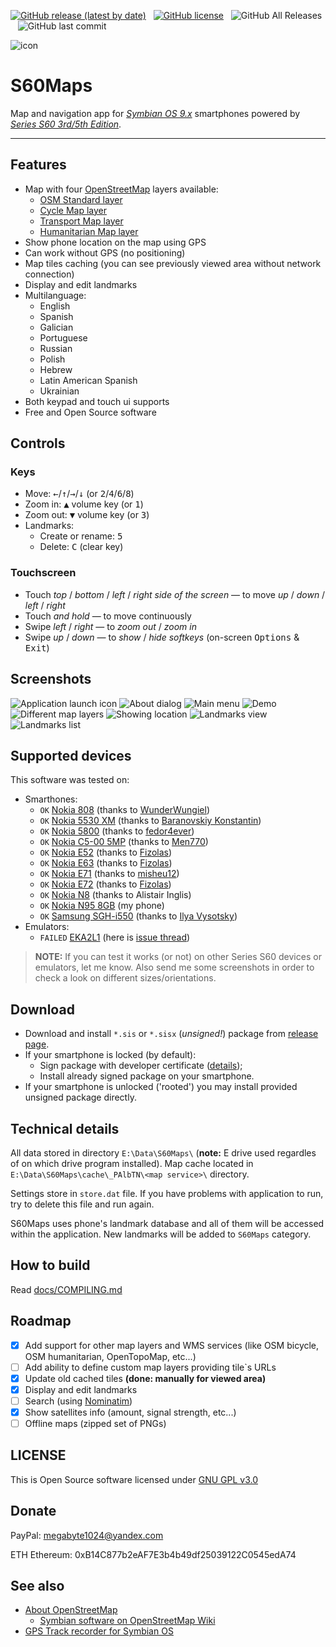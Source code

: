 [![GitHub release (latest by date)](https://img.shields.io/github/v/release/artem78/s60-maps?style=plastic)](https://github.com/artem78/s60-maps/releases/latest)&nbsp;&nbsp;&nbsp;[![GitHub license](https://img.shields.io/github/license/artem78/s60-maps?style=plastic)](https://github.com/artem78/s60-maps/blob/master/LICENSE.txt)&nbsp;&nbsp;&nbsp;![GitHub All Releases](https://img.shields.io/github/downloads/artem78/s60-maps/total?style=plastic)&nbsp;&nbsp;&nbsp;![GitHub last commit](https://img.shields.io/github/last-commit/artem78/s60-maps?style=plastic)

![icon](images/qgn_menu_S60Maps.png)
# S60Maps

Map and navigation app for [*Symbian OS 9.x*](https://en.wikipedia.org/wiki/Symbian#Version_comparison) smartphones powered by [*Series S60 3rd/5th Edition*](https://en.wikipedia.org/wiki/S60_%28software_platform%29#Versions_and_supported_devices).

----

## Features

- Map with four [OpenStreetMap](https://www.openstreetmap.org/) layers available:
  - [OSM Standard layer](https://wiki.openstreetmap.org/wiki/Standard_tile_layer)
  - [Cycle Map layer](https://wiki.openstreetmap.org/wiki/OpenCycleMap)
  - [Transport Map layer](https://wiki.openstreetmap.org/wiki/Transport_Map)
  - [Humanitarian Map layer](https://wiki.openstreetmap.org/wiki/Humanitarian_map_style)
- Show phone location on the map using GPS
- Can work without GPS (no positioning)
- Map tiles caching (you can see previously viewed area without network connection)
- Display and edit landmarks
- Multilanguage:
  - English
  - Spanish
  - Galician
  - Portuguese
  - Russian
  - Polish
  - Hebrew
  - Latin American Spanish
  - Ukrainian
- Both keypad and touch ui supports
- Free and Open Source software

## Controls

### Keys

- Move: <kbd>←</kbd>/<kbd>↑</kbd>/<kbd>→</kbd>/<kbd>↓</kbd> (or <kbd>2</kbd>/<kbd>4</kbd>/<kbd>6</kbd>/<kbd>8</kbd>)
- Zoom in: <kbd>▲</kbd> volume key (or <kbd>1</kbd>)
- Zoom out: <kbd>▼</kbd> volume key (or <kbd>3</kbd>)
- Landmarks:
  - Create or rename: <kbd>5</kbd>
  - Delete: <kbd>C</kbd> (clear key)

### Touchscreen

- Touch *top* / *bottom* / *left* / *right side of the screen* — to move *up* / *down* / *left* / *right*
- Touch *and hold* — to move continuously
- Swipe *left* / *right* — to *zoom out* / *zoom in*
- Swipe *up* / *down* — to *show* / *hide softkeys* (on-screen <kbd>Options</kbd> & <kbd>Exit</kbd>)

## Screenshots

![](images/launch_icon.png "Application launch icon") ![](images/about.png "About dialog") ![](images/menu.png "Main menu") ![](images/demo_video.gif "Demo") ![](images/layers.gif "Different map layers") ![](images/map_with_marker.png "Showing location") ![](images/landmarks.png "Landmarks view") ![](images/landmarks_list.png "Landmarks list")

## Supported devices

This software was tested on:

- Smarthones:
  - `OK` [Nokia 808](https://en.wikipedia.org/wiki/Nokia_808_PureView) (thanks to [WunderWungiel](https://github.com/WunderWungiel)) 
  - `OK` [Nokia 5530 XM](https://en.wikipedia.org/wiki/Nokia_5530_XpressMusic) (thanks to [Baranovskiy Konstantin](https://github.com/baranovskiykonstantin))
  - `OK` [Nokia 5800](https://en.wikipedia.org/wiki/Nokia_5800_XpressMusic) (thanks to [fedor4ever](https://github.com/fedor4ever))
  - `OK` [Nokia C5-00 5MP](https://en.wikipedia.org/wiki/Nokia_C5-00) (thanks to [Men770](https://github.com/Men770))
  - `OK` [Nokia E52](https://en.wikipedia.org/wiki/Nokia_E52/E55) (thanks to [Fizolas](https://github.com/fizolas))
  - `OK` [Nokia E63](https://en.wikipedia.org/wiki/Nokia_E63) (thanks to [Fizolas](https://github.com/fizolas))
  - `OK` [Nokia E71](https://en.wikipedia.org/wiki/Nokia_E71) (thanks to [misheu12](https://github.com/misheu12))
  - `OK` [Nokia E72](https://en.wikipedia.org/wiki/Nokia_E72) (thanks to [Fizolas](https://github.com/fizolas))
  - `OK` [Nokia N8](https://en.wikipedia.org/wiki/Nokia_N8) (thanks to Alistair Inglis)
  - `OK` [Nokia N95 8GB](https://en.wikipedia.org/wiki/Nokia_N95#Variations) (my phone)
  - `OK` [Samsung SGH-i550](https://www.phonearena.com/phones/Samsung-SGH-i550_id2345) (thanks to [Ilya Vysotsky](https://github.com/Computershik73))
- Emulators:
  - `FAILED` [EKA2L1](https://github.com/EKA2L1/EKA2L1) (here is [issue thread](https://github.com/EKA2L1/EKA2L1/issues/231))

> **NOTE:** If you can test it works (or not) on other Series S60 devices or emulators, let me know. Also send me some screenshots in order to check a look on different sizes/orientations.

## Download

- Download and install `*.sis` or `*.sisx` (*unsigned!*) package from [release page](../../../releases/latest/).
- If your smartphone is locked (by default):
  - Sign package with developer certificate ([details](https://digipassion.com/signing-sissisx-files-for-symbian-s60/));
  - Install already signed package on your smartphone.
- If your smartphone is unlocked ('rooted') you may install provided unsigned package directly.

## Technical details

All data stored in directory `E:\Data\S60Maps\` (**note:** E drive used regardles of on which drive program installed). Map cache located in `E:\Data\S60Maps\cache\_PAlbTN\<map service>\` directory.

Settings store in `store.dat` file. If you have problems with application to run, try to delete this file and run again.

S60Maps uses phone's landmark database and all of them will be accessed within the application. New landmarks will be added to `S60Maps` category.

## How to build

Read [docs/COMPILING.md](/docs/COMPILING.md)

## Roadmap

- [x] Add support for other map layers and WMS services (like OSM bicycle, OSM humanitarian, OpenTopoMap, etc...) 
- [ ] Add ability to define custom map layers providing tile\`s URLs
- [x] Update old cached tiles **(done: manually for viewed area)**
- [x] Display and edit landmarks
- [ ] Search (using [Nominatim](https://nominatim.openstreetmap.org/))
- [x] Show satellites info (amount, signal strength, etc...)
- [ ] Offline maps (zipped set of PNGs)

## LICENSE

This is Open Source software licensed under [GNU GPL v3.0](/LICENSE.txt)

## Donate

PayPal: megabyte1024@yandex.com

ETH Ethereum: 0xB14C877b2eAF7E3b4b49df25039122C0545edA74

## See also

- [About OpenStreetMap](https://wiki.openstreetmap.org/wiki/About_OpenStreetMap)
  - [Symbian software on OpenStreetMap Wiki](https://wiki.openstreetmap.org/wiki/Symbian)
- [GPS Track recorder for Symbian OS](https://github.com/artem78/s60-gps-tracker#readme)
